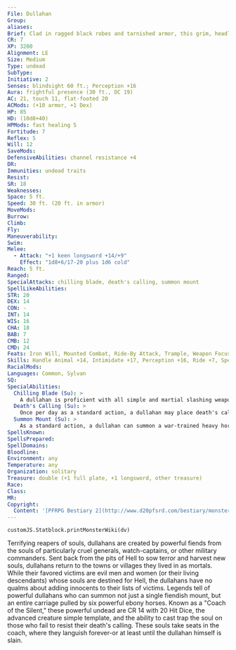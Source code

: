 ```yaml
---
File: Dullahan
Group: 
aliases: 
Brief: Clad in ragged black robes and tarnished armor, this grim, headless rider is surrounded by an aura of menace.
CR: 7
XP: 3200
Alignment: LE
Size: Medium
Type: undead
SubType: 
Initiative: 2
Senses: blindsight 60 ft.; Perception +16
Aura: frightful presence (30 ft., DC 19)
AC: 21, touch 11, flat-footed 20
ACMods: (+10 armor, +1 Dex)
HP: 85
HD: (10d8+40)
HPMods: fast healing 5
Fortitude: 7
Reflex: 5
Will: 12
SaveMods: 
DefensiveAbilities: channel resistance +4
DR: 
Immunities: undead traits
Resist: 
SR: 18
Weaknesses: 
Space: 5 ft.
Speed: 30 ft. (20 ft. in armor)
MoveMods: 
Burrow: 
Climb: 
Fly: 
Maneuverability: 
Swim: 
Melee: 
  - Attack: "+1 keen longsword +14/+9"
    Effect: "1d8+6/17-20 plus 1d6 cold"
Reach: 5 ft.
Ranged: 
SpecialAttacks: chilling blade, death's calling, summon mount
SpellLikeAbilities: 
STR: 20
DEX: 14
CON: -
INT: 14
WIS: 16
CHA: 18
BAB: 7
CMB: 12
CMD: 24
Feats: Iron Will, Mounted Combat, Ride-By Attack, Trample, Weapon Focus (longsword)
Skills: Handle Animal +14, Intimidate +17, Perception +16, Ride +7, Spellcraft +15, Stealth +10
RacialMods: 
Languages: Common, Sylvan
SQ: 
SpecialAbilities:
  Chilling Blade (Su): >
    A dullahan is proficient with all simple and martial slashing weapons. When it wields a slashing weapon, the blade inflicts +1d6 cold damage and gains the keen weapon property.
  Death's Calling (Su): >
    Once per day as a standard action, a dullahan may place death's calling on a target within 60 feet (DC 22 Fortitude negates). If the dullahan knows and speaks the target's name, the target takes a -2 penalty on the save. If the victim fails the save, he becomes staggered for 1d6 rounds. For the next 24 hours (or until the dullahan is slain), all critical hits against the victim automatically confirm.  Finally, the victim automatically fails all Constitution checks to stabilize while dying. This is a mind-affecting curse effect.  The save DC is Charisma-based.
  Summon Mount (Su): >
    As a standard action, a dullahan can summon a war-trained heavy horse with the fiendish creature simple template. This horse remains until it is slain or the dullahan dismisses it. He can only have one such horse in his service at a time.
SpellsKnown: 
SpellsPrepared: 
SpellDomains: 
Bloodline: 
Environment: any
Temperature: any
Organization: solitary
Treasure: double (+1 full plate, +1 longsword, other treasure)
Race: 
Class: 
MR: 
Copyright:
  Content: '[PFRPG Bestiary 2](http://www.d20pfsrd.com/bestiary/monster-listings/undead/dullahan)'
---
```

```dataviewjs
customJS.Statblock.printMonsterWiki(dv)
```
Terrifying reapers of souls, dullahans are created by powerful fiends from the souls of particularly cruel generals, watch-captains, or other military commanders.  Sent back from the pits of Hell to sow terror and harvest new souls, dullahans return to the towns or villages they lived in as mortals. While their favored victims are evil men and women (or their living descendants) whose souls are destined for Hell, the dullahans have no qualms about adding innocents to their lists of victims.  Legends tell of powerful dullahans who can summon not just a single fiendish mount, but an entire carriage pulled by six powerful ebony horses. Known as a "Coach of the Silent," these powerful undead are CR 14 with 20 Hit Dice, the advanced creature simple template, and the ability to cast trap the soul on those who fail to resist their death's calling. These souls take seats in the coach, where they languish forever-or at least until the dullahan himself is slain.

